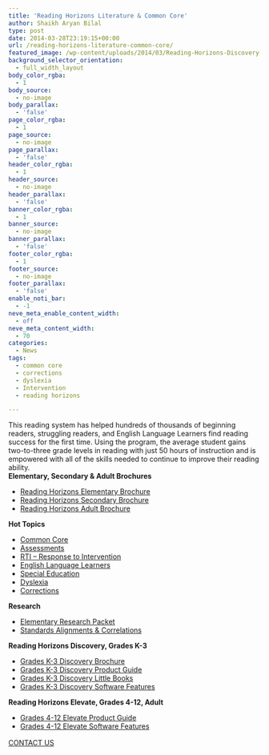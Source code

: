 ```yaml
---
title: 'Reading Horizons Literature & Common Core'
author: Shaikh Aryan Bilal
type: post
date: 2014-03-28T23:19:15+00:00
url: /reading-horizons-literature-common-core/
featured_image: /wp-content/uploads/2014/03/Reading-Horizons-Discovery-Elevate.png
background_selector_orientation:
  - full_width_layout
body_color_rgba:
  - 1
body_source:
  - no-image
body_parallax:
  - 'false'
page_color_rgba:
  - 1
page_source:
  - no-image
page_parallax:
  - 'false'
header_color_rgba:
  - 1
header_source:
  - no-image
header_parallax:
  - 'false'
banner_color_rgba:
  - 1
banner_source:
  - no-image
banner_parallax:
  - 'false'
footer_color_rgba:
  - 1
footer_source:
  - no-image
footer_parallax:
  - 'false'
enable_noti_bar:
  - -1
neve_meta_enable_content_width:
  - off
neve_meta_content_width:
  - 70
categories:
  - News
tags:
  - common core
  - corrections
  - dyslexia
  - Intervention
  - reading horizons

---
```

This reading system has helped hundreds of thousands of beginning readers, struggling readers, and English Language Learners find reading success for the first time. Using the program, the average student gains two-to-three grade levels in reading with just 50 hours of instruction and is empowered with all of the skills needed to continue to improve their reading ability.  
**Elementary, Secondary & Adult Brochures**

  * [Reading Horizons Elementary Brochure][1]
  * [Reading Horizons Secondary Brochure][2]
  * [Reading Horizons Adult Brochure][3]

**Hot Topics**

  * [Common Core][4]
  * [Assessments][5]
  * [RTI &#8211; Response to Intervention][6]
  * [English Language Learners][7]
  * [Special Education][8]
  * [Dyslexia][9]
  * [Corrections][10]

**Research**

  * [Elementary Research Packet][11]
  * [Standards Alignments & Correlations][12]

**Reading Horizons Discovery, Grades K-3**

  * [Grades K-3 Discovery Brochure][13]
  * <a title="Reading Horizons Discovery Product Guide 2015" href="http://backbonecommunications.com/wp-content/uploads/Reading%20Horizons/Reading%20Horizons%20Discovery%20Product%20Guide%202015.pdf" target="_blank" rel="noopener">Grades K-3 Discovery Product Guide</a>
  * [Grades K-3 Discovery Little Books][14]
  * [Grades K-3 Discovery Software Features][15]

**Reading Horizons Elevate, Grades 4-12, Adult**

  * <a title="Reading Horizons Elevate Product Guide" href="http://backbonecommunications.com/wp-content/uploads/Reading Horizons/Reading Horizons Elevate_Product_Guide_v7.pdf" target="_blank" rel="noopener">Grades 4-12 Elevate Product Guide</a>
  * [Grades 4-12 E][16][levate Software Features][17]

<a class="mk-button outline-btn-lightblue mk-shortcode outline-dimension large" style="font-size: 14px; line-height: 1.5em;" href="http://backbonecommunications.com/contact-us/">CONTACT US</a>

 [1]: http://backbonecommunications.com/wp-content/uploads/2014/03/Reading-Horizons-elementary-brochure.pdf
 [2]: http://backbonecommunications.com/wp-content/uploads/2014/03/Reading-Horizons-secondary-brochure.pdf
 [3]: http://backbonecommunications.com/wp-content/uploads/2014/03/Reading-Horizons-adult-brochure.pdf
 [4]: http://backbonecommunications.com/wp-content/uploads/2014/03/Reading-Horizons-Common_Core_2.pdf
 [5]: http://backbonecommunications.com/wp-content/uploads/2014/03/Reading-Horizons-assessments-brochure.pdf
 [6]: http://backbonecommunications.com/wp-content/uploads/2014/03/Reading-Horizons-rti-brochure.pdf
 [7]: http://backbonecommunications.com/wp-content/uploads/2014/03/Reading-Horizons-esl-brochure.pdf
 [8]: http://backbonecommunications.com/wp-content/uploads/2014/03/Reading-Horizons-sped-brochure.pdf
 [9]: http://backbonecommunications.com/wp-content/uploads/2014/03/Reading-Horizons-dyslexia.pdf
 [10]: http://backbonecommunications.com/wp-content/uploads/2015/10/Break-the-Cycle-Reading-Horizons-Corrections.pdf "Reading Horizons Corrections"
 [11]: http://backbonecommunications.com/wp-content/uploads/2014/03/Reading-Horizons-Elementary-Research-Packet.pdf
 [12]: http://backbonecommunications.com/wp-content/uploads/2014/03/Reading-Horizons-Standards-Alignments-Correlations.pdf
 [13]: http://backbonecommunications.com/wp-content/uploads/2014/03/Reading-Horizons-discovery-brochure.pdf
 [14]: http://backbonecommunications.com/wp-content/uploads/2014/03/Reading-Horizons-Little_Books.pdf
 [15]: http://backbonecommunications.com/wp-content/uploads/2014/03/Reading-Horizons-Discovery_v6_Software_Updates.pdf
 [16]: http://backbonecommunications.com/wp-content/uploads/2014/03/Reading-Horizons-Elevate_Product_Guide.pdf
 [17]: http://backbonecommunications.com/wp-content/uploads/2014/03/Reading-Horizons-v6featuresFlyer-elevate.pdf